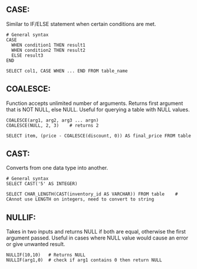 ## CASE:
Similar to IF/ELSE statement when certain conditions are met.
```
# General syntax
CASE 
  WHEN condition1 THEN result1
  WHEN condition2 THEN result2
  ELSE result3
END

SELECT col1, CASE WHEN ... END FROM table_name
```
## COALESCE:
Function accepts unlimited number of arguments. Returns first argument that is NOT NULL, else NULL. Useful for querying a table with NULL values.
```
COALESCE(arg1, arg2, arg3 ... argn)
COALESCE(NULL, 2, 3)    # returns 2

SELECT item, (price - COALESCE(discount, 0)) AS final_price FROM table
```
## CAST:
Converts from one data type into another.
```
# General syntax
SELECT CAST('5' AS INTEGER)

SELECT CHAR_LENGTH(CAST(inventory_id AS VARCHAR)) FROM table    # CAnnot use LENGTH on integers, need to convert to string
```
## NULLIF:
Takes in two inputs and returns NULL if both are equal, otherwise the first argument passed. Useful in cases where NULL value would cause an error
or give unwanted result.
```
NULLIF(10,10)   # Returns NULL
NULLIF(arg1,0)  # check if arg1 contains 0 then return NULL
```
